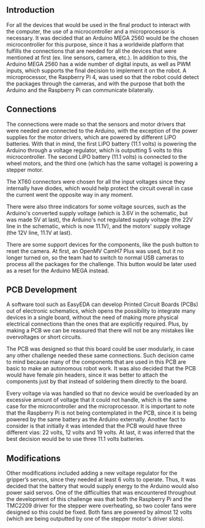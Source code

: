 ## Introduction

For all the devices that would be used in the final product to interact with the computer, the use of a microcontroller and a microprocessor is necessary. It was decided that an Arduino MEGA 2560 would be the chosen microcontroller for this purpose, since it has a worldwide platform that fulfills the connections that are needed for all the devices that were mentioned at first (ex. line sensors, camera, etc.). In addition to this, the Arduino MEGA 2560 has a wide number of digital inputs, as well as PWM inputs, which supports the final decision to implement it on the robot. A microprocessor, the Raspberry Pi 4, was used so that the robot could detect the packages through the cameras, and with the purpose that both the Arduino and the Raspberry Pi can communicate bilaterally.

## Connections

The connections were made so that the sensors and motor drivers that were needed are connected to the Arduino, with the exception of the power supplies for the motor drivers, which are powered by different LiPO batteries. With that in mind, the first LiPO battery (11.1 volts) is powering the Arduino through a voltage regulator, which is outputting 5 volts to this microcontroller. The second LiPO battery (11.1 volts) is connected to the wheel motors, and the third one (which has the same voltage) is powering a stepper motor.

The XT60 connectors were chosen for all the input voltages since they internally have diodes, which would help protect the circuit overall in case the current went the opposite way in any moment.

There were also three indicators for some voltage sources, such as the Arduino's converted supply voltage (which is 3.6V in the schematic, but was made 5V at last), the Arduino's not regulated supply voltage (the 22V line in the schematic, which is now 11.1V), and the motors' supply voltage (the 12V line, 11.1V at last).

There are some support devices for the components, like the push button to reset the camera. At first, an OpenMV CamH7 Plus was used, but it no longer turned on, so the team had to switch to normal USB cameras to process all the packages for the challenge. This button would be later used as a reset for the Arduino MEGA instead.

## PCB Development

A software tool such as EasyEDA can develop Printed Circuit Boards (PCBs) out of electronic schematics, which opens the possibility to integrate many devices in a single board, without the need of making more physical electrical connections than the ones that are explicitly required. Plus, by making a PCB we can be reassured that there will not be any mistakes like overvoltages or short circuits.

The PCB was designed so that this board could be user modularly, in case any other challenge needed these same connections. Such decision came to mind because many of the components that are used in this PCB are basic to make an autonomous robot work. It was also decided that the PCB would have female pin headers, since it was better to attach the components just by that instead of soldering them directly to the board.

Every voltage via was handled so that no device would be overloaded by an excessive amount of voltage that it could not handle, which is the same case for the microcontroller and the microprocessor. It is important to note that the Raspberry Pi is not being contemplated in the PCB, since it is being powered by the same battery as the Arduino externally. Another fact to consider is that initially it was intended that the PCB would have three different vias: 22 volts, 12 volts and 19 volts. At last, it was inferred that the best decision would be to use three 11.1 volts batteries.

## Modifications

Other modifications included adding a new voltage regulator for the gripper’s servos, since they needed at least 6 volts to operate. Thus, it was decided that the battery that would supply energy to the Arduino would also power said servos.
One of the difficulties that was encountered throughout the development of this challenge was that both the Raspberry Pi and the TMC2209 driver for the stepper were overheating, so two cooler fans were designed so this could be fixed. Both fans are powered by almost 12 volts (which are being outputted by one of the stepper motor's driver slots).
